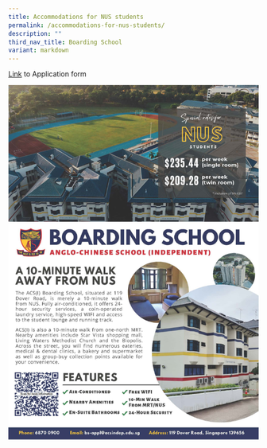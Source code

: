 ```yaml
---
title: Accommodations for NUS students
permalink: /accommodations-for-nus-students/
description: ""
third_nav_title: Boarding School
variant: markdown
---
```

<a href="https://forms.office.com/r/jamsLQMLBP" target="_blank">Link</a>&nbsp;to Application form

![](/images/ACS_I__Boarding_School_Flyer_NUS_2024.jpg)